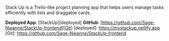 Stack Up is a Trello-like project planning app that helps users manage tasks efficiently with lists and draggable cards.

**Deployed App**: [StackUp][deployed]
**GitHub**: [https://github.com/Sage-Nwanne/StackUp-frontend][Git]
[deployed]: https://mystackup.netlify.app
[Git]: https://github.com/Sage-Nwanne/StackUp-frontend